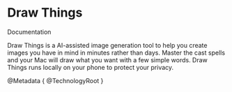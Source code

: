 # Draw Things
Documentation



Draw Things is a AI-assisted image generation tool to help you create images you have in mind in minutes rather than days. Master the cast spells and your Mac will draw what you want with a few simple words. Draw Things runs locally on your phone to protect your privacy.

@Metadata {
   @TechnologyRoot
}
